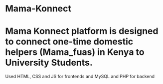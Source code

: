 # Mama-Konnect

# Mama Konnect platform is designed to connect one-time domestic helpers (Mama_fuas) in Kenya to University Students.

Used HTML, CSS and JS for frontends and MySQL and PHP for backend
